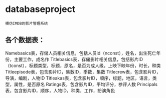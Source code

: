 # databaseproject
    模仿IMDB的影片管理系统
## **各个数据表**：
  Namebasics表，存储人员相关信息，包括人员id（nconst），姓名，出生死亡年份，主要工作，成名作
  Titlebasics表，存储影片相关信息，包括影片ID（tconst），标题类型，标题，原名，是否为成人级，上映下映年份，时长，种类
  Titleepisode表，包含影片ID，集数ID，季数，集数
  Titlecrew表，包含影片ID，导演，编剧，人物ID
  Titleakas表，包含影片ID，顺序，标题，地区，语言，类型，属性，是否原名
  Ratings表，包含影片ID，平均评分，参评人数
  Principals表，包含影片ID，顺序，人物ID，种类，工作，扮演角色

